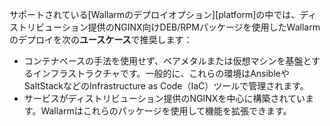 サポートされている[Wallarmのデプロイオプション][platform]の中では、ディストリビューション提供のNGINX向けDEB/RPMパッケージを使用したWallarmのデプロイを次の**ユースケース**で推奨します：

* コンテナベースの手法を使用せず、ベアメタルまたは仮想マシンを基盤とするインフラストラクチャです。一般的に、これらの環境はAnsibleやSaltStackなどのInfrastructure as Code（IaC）ツールで管理されます。
* サービスがディストリビューション提供のNGINXを中心に構築されています。Wallarmはこれらのパッケージを使用して機能を拡張できます。